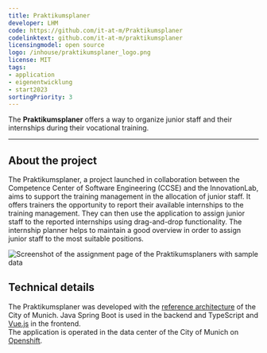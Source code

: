 ```yaml
---
title: Praktikumsplaner
developer: LHM
code: https://github.com/it-at-m/Praktikumsplaner
codelinktext: github.com/it-at-m/praktikumsplaner
licensingmodel: open source
logo: /inhouse/praktikumsplaner_logo.png
license: MIT
tags:
- application
- eigenentwicklung
- start2023
sortingPriority: 3
---
```

The __Praktikumsplaner__ offers a way to organize junior staff and their internships during their vocational training.

---
## About the project

The Praktikumsplaner, a project launched in collaboration between the Competence Center of Software Engineering (CCSE) and the InnovationLab, aims to support the training management in the allocation of junior staff.
It offers trainers the opportunity to report their available internships to the training management.
They can then use the application to assign junior staff to the reported internships using drag-and-drop functionality.
The internship planner helps to maintain a good overview in order to assign junior staff to the most suitable positions.

![Screenshot of the assignment page of the Praktikumsplaners with sample data](/inhouse/Screenshot_Praktikumsplaner.png)

## Technical details

The Praktikumsplaner was developed with the [reference architecture](../publish#refarch) of the City of Munich. 
Java Spring Boot is used in the backend and TypeScript and [Vue.js](vuejs) in the frontend.  
The application is operated in the data center of the City of Munich on [Openshift](openshift).
